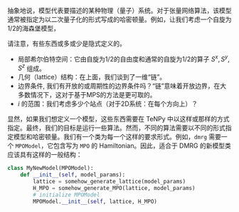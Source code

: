 
抽象地说，模型代表要描述的某种物理（量子）系统。对于张量网络算法，该模型通常被指定为以二次量子化的形式写成的哈密顿量。例如，让我们考虑一个自旋为1/2的海森堡模型，

请注意，有些东西或多或少是隐式定义的。
- 局部希尔伯特空间：它由自旋为1/2的自由度和通常的自旋为1/2的算子 $S^x, S^y, S^z$ 组成。
- 几何（lattice）结构：在上面，我们谈到了一维“链”。
- 边界条件, 我们有开放的或周期性的边界条件吗？“链”意味着开放边界，在大多数情况下，这对于基于MPS的方法是更可取的。
- $i$ 的范围：我们考虑多少个站点（对于2D系统：在每个方向上）？

显然，如果我们想定义一个模型，这些东西需要在 TeNPy 中以这样或那样的方式指定。最终，我们的目标是运行一些算法。然而，不同的算法需要以不同的形式指定模型和哈密顿量。我们有一个类为每一个这样的要求形式。例如，`dmrg` 需要一个 `MPOModel`，它包含写为 `MPO` 的 Hamiltonian。因此，适合于 DMRG 的新模型类应该具有这样的一般结构：
```python
class MyNewModel(MPOModel):
	def __init__(self, model_params):
		lattice = somehow_generate_lattice(model_params)
		H_MPO = somehow_generate_MPO(lattice, model_params)
		# initialize MPOModel
		MPOModel.__init__(self, lattice, H_MPO)
```

